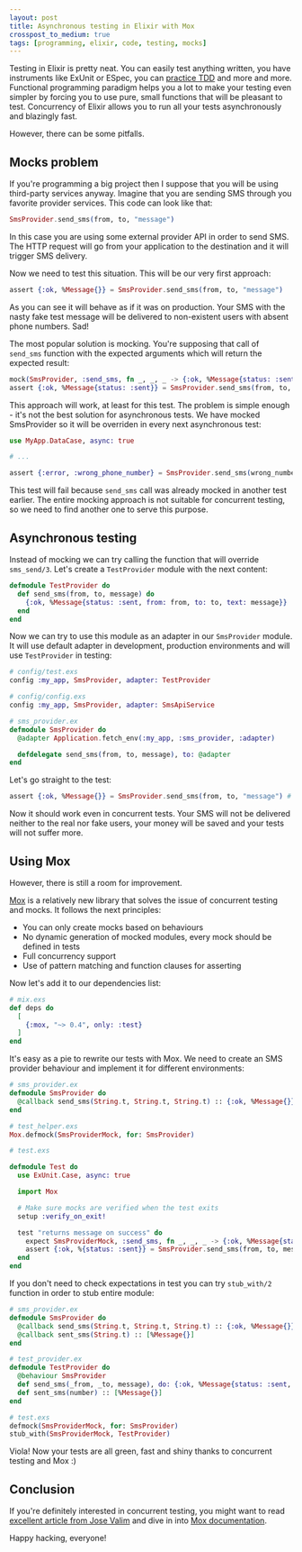 ```yaml
---
layout: post
title: Asynchronous testing in Elixir with Mox
crosspost_to_medium: true
tags: [programming, elixir, code, testing, mocks]
---
```


Testing in Elixir is pretty neat. You can easily test anything  written, you have
instruments like ExUnit or ESpec, you can [practice TDD](https://github.com/lpil/mix-test.watch) and
more and more. Functional programming paradigm helps you a lot to make your testing even simpler
by forcing you to use pure, small functions that will be pleasant to test. Concurrency of Elixir
allows you to run all your tests asynchronously and blazingly fast.

However, there can be some pitfalls.

## Mocks problem

If you're programming a big project then I suppose that you will be using third-party services anyway.
Imagine that you are sending SMS through you favorite provider services. This code can look like that:

```elixir
SmsProvider.send_sms(from, to, "message")
```

In this case you are using some external provider API in order to send SMS. The HTTP request will go from
your application to the destination and it will trigger SMS delivery.

Now we need to test this situation. This will be our very first approach:

```elixir
assert {:ok, %Message{}} = SmsProvider.send_sms(from, to, "message")
```

As you can see it will behave as if it was on production. Your SMS with the nasty fake test message
will be delivered to non-existent users with absent phone numbers. Sad!

The most popular solution is mocking. You're supposing that call of `send_sms` function with  the expected
arguments which will return the expected result:

```elixir
mock(SmsProvider, :send_sms, fn _, _, _ -> {:ok, %Message{status: :sent}} end)
assert {:ok, %Message{status: :sent}} = SmsProvider.send_sms(from, to, "message")
```

This approach will work, at least for this test. The problem is simple enough -  it's not the best solution
for asynchronous tests. We have mocked SmsProvider so it will be overriden in every next asynchronous
test:

```elixir
use MyApp.DataCase, async: true

# ...

assert {:error, :wrong_phone_number} = SmsProvider.send_sms(wrong_number, to, "message")
```

This test will fail because `send_sms` call was already mocked in another test earlier.
The entire mocking approach is not suitable for concurrent testing, so we need to find another one to serve this purpose.

## Asynchronous testing

Instead of mocking we can try calling the function that will override `sms_send/3`. Let's create a `TestProvider` module
with the next content:

```elixir
defmodule TestProvider do
  def send_sms(from, to, message) do
    {:ok, %Message{status: :sent, from: from, to: to, text: message}}
  end
end
```

Now we can try to use this module as an adapter in our `SmsProvider` module. It will use default
adapter in development, production environments and will use `TestProvider` in testing:

```elixir
# config/test.exs
config :my_app, SmsProvider, adapter: TestProvider

# config/config.exs
config :my_app, SmsProvider, adapter: SmsApiService

# sms_provider.ex
defmodule SmsProvider do
  @adapter Application.fetch_env(:my_app, :sms_provider, :adapter)

  defdelegate send_sms(from, to, message), to: @adapter
end
```

Let's go straight to the test:

```elixir
assert {:ok, %Message{}} = SmsProvider.send_sms(from, to, "message") # true
```

Now it should work even in concurrent tests. Your SMS will not be delivered neither to the real nor fake users,
your money will be saved and your tests will not suffer more.

## Using Mox

However, there is still a room for improvement.

[Mox](https://github.com/plataformatec/mox) is a relatively new library that solves the issue of
concurrent testing and mocks. It follows the next principles:

* You can only create mocks based on behaviours
* No dynamic generation of mocked modules, every mock should be defined in tests
* Full concurrency support
* Use of pattern matching and function clauses for asserting

Now let's add it to our dependencies list:

```elixir
# mix.exs
def deps do
  [
    {:mox, "~> 0.4", only: :test}
  ]
end
```

It's easy as a pie to rewrite our tests with Mox. We need to create an SMS provider behaviour and
implement it for different environments:

```elixir
# sms_provider.ex
defmodule SmsProvider do
  @callback send_sms(String.t, String.t, String.t) :: {:ok, %Message{}} | {:error, :wrong_number}
end

# test_helper.exs
Mox.defmock(SmsProviderMock, for: SmsProvider)

# test.exs

defmodule Test do
  use ExUnit.Case, async: true

  import Mox

  # Make sure mocks are verified when the test exits
  setup :verify_on_exit!

  test "returns message on success" do
    expect SmsProviderMock, :send_sms, fn _, _, _ -> {:ok, %Message{status: :sent}}
    assert {:ok, %{status: :sent}} = SmsProvider.send_sms(from, to, message)
  end
end
```

If you don't need to check expectations in test you can try `stub_with/2` function in order to stub entire module:

```elixir
# sms_provider.ex
defmodule SmsProvider do
  @callback send_sms(String.t, String.t, String.t) :: {:ok, %Message{}} | {:error, :wrong_number}
  @callback sent_sms(String.t) :: [%Message{}]
end

# test_provider.ex
defmodule TestProvider do
  @behaviour SmsProvider
  def send_sms(_from, _to, message), do: {:ok, %Message{status: :sent, message: message}}
  def sent_sms(number) :: [%Message{}]
end

# test.exs
defmock(SmsProviderMock, for: SmsProvider)
stub_with(SmsProviderMock, TestProvider)
```

Viola! Now your tests are all green, fast and shiny thanks to concurrent testing and Mox :)

## Conclusion

If you're definitely interested in concurrent testing, you might want to read [excellent article from Jose Valim](http://blog.plataformatec.com.br/2015/10/mocks-and-explicit-contracts/) and dive in into [Mox documentation](https://hexdocs.pm/mox/Mox.html).

Happy hacking, everyone!
